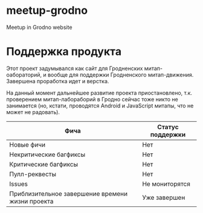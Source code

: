 # meetup-grodno

Meetup in Grodno website

# Поддержка продукта

Этот проект задумывался как сайт для Гродненских митап-оабораторий, и вообще для поддержки Гродненского митап-движения. Завершена проработка идет и верстка.

На данный момент дальнейшее развитие проекта приостановлено, т.к. проверением митап-лабораборий в Гродно сейчас тоже никто не занимается (но, кстати, проводятся Android и JavaScript митапы, что не может не радовать).

| Фича | Статус поддержки |
|---|---|
| Новые фичи | Нет |
| Некритические багфиксы | Нет |
| Критические багфиксы | Нет |
| Пулл-реквесты | Нет |
| Issues | Не мониторятся |
| Приблизительное завершение времени жизни проекта | Уже завершен |
